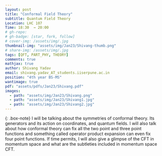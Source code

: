 ```yaml
---
layout: post
title: "Conformal Field Theory"
subtitle: Quantum Field Theory
Location: LHC 107
Time: 18:30  → 20:00
# gh-repo:
# gh-badge: [star, fork, follow]
# cover-img: /assets/img/.jpg
thumbnail-img: "assets/img/Jan23/Shivang-thumb.png"
# share-img: /assets/img/.jpg
tags: [QFT, PART_PHY, THEORY]
comments: true
mathjax: true
author: Shivang Yadav
email: shivang.yadav_AT_students.iiserpune.ac.in
position: "4th year BS-MS"
wantimage: true
pdf: "assets/pdfs/Jan23/Shivang.pdf"
images:
  - path: "assets/img/Jan23/Shivang.png"
  - path: "assets/img/Jan23/Shivang1.jpg"
  - path: "assets/img/Jan23/Shivang2.jpg"
---
```

{: .box-note}
I will be talking about the symmetries of conformal theory. Its generators and its action on coordinates, and quantum fields. I will also talk about how conformal theory can fix all the two point and three point functions and something called operator product expansion can even fix four point functions. If time permits, I will also give a glimpse of the CFT in momentum space and what are the subtleties included in momentum space CFT.